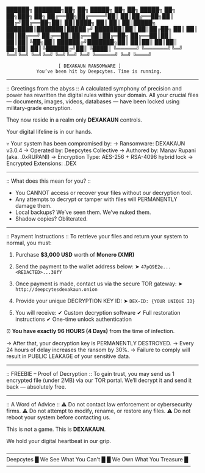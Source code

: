 ██████╗ ███████╗██╗  ██╗ █████╗ ██╗  ██╗ █████╗ ██╗   ██╗███╗   ██╗
██╔══██╗██╔════╝██║  ██║██╔══██╗██║ ██╔╝██╔══██╗██║   ██║████╗  ██║
██║  ██║█████╗  ███████║███████║█████╔╝ ███████║██║   ██║██╔██╗ ██║
██║  ██║██╔══╝  ██╔══██║██╔══██║██╔═██╗ ██╔══██║██║   ██║██║╚██╗██║
██████╔╝███████╗██║  ██║██║  ██║██║  ██╗██║  ██║╚██████╔╝██║ ╚████║
╚═════╝ ╚══════╝╚═╝  ╚═╝╚═╝  ╚═╝╚═╝  ╚═╝╚═╝  ╚═╝ ╚═════╝ ╚═╝  ╚═══╝

                       [ DEXAKAUN RANSOMWARE ]
               You’ve been hit by Deepcytes. Time is running.

---------------------------------------------------------------------
:: Greetings from the abyss ::
A calculated symphony of precision and power has rewritten the digital
rules within your domain. All your crucial files — documents, images,
videos, databases — have been locked using military-grade encryption.

They now reside in a realm only **DEXAKAUN** controls.

Your digital lifeline is in our hands.

💀 Your system has been compromised by:
→ Ransomware: DEXAKAUN v3.0.4
→ Operated by: Deepcytes Collective
→ Authored by: Manav Rupani (aka. .0xRUPANI)
→ Encryption Type: AES-256 + RSA-4096 hybrid lock
→ Encrypted Extensions: .DEX

---------------------------------------------------------------------
:: What does this mean for you? ::
- You CANNOT access or recover your files without our decryption tool.
- Any attempts to decrypt or tamper with files will PERMANENTLY damage them.
- Local backups? We’ve seen them. We’ve nuked them.
- Shadow copies? Obliterated.

---------------------------------------------------------------------
:: Payment Instructions ::
To retrieve your files and return your system to normal, you must:

1. Purchase **$3,000 USD** worth of **Monero (XMR)**
2. Send the payment to the wallet address below:
   ➤ `47pQ9E2e...<REDACTED>...38fY`

3. Once payment is made, contact us via the secure TOR gateway:
   ➤ `http://deepcytesdexakaun.onion`

4. Provide your unique DECRYPTION KEY ID:
   ➤ `DEX-ID: {YOUR UNIQUE ID}`

5. You will receive:
   ✔ Custom decryption software
   ✔ Full restoration instructions
   ✔ One-time unlock authentication

⏰ **You have exactly 96 HOURS (4 Days)** from the time of infection.

→ After that, your decryption key is PERMANENTLY DESTROYED.
→ Every 24 hours of delay increases the ransom by 30%.
→ Failure to comply will result in PUBLIC LEAKAGE of your sensitive data.

---------------------------------------------------------------------
:: FREEBIE – Proof of Decryption ::
To gain trust, you may send us 1 encrypted file (under 2MB) via our
TOR portal. We’ll decrypt it and send it back — absolutely free.

---------------------------------------------------------------------
:: A Word of Advice ::
⚠️ Do not contact law enforcement or cybersecurity firms.
⚠️ Do not attempt to modify, rename, or restore any files.
⚠️ Do not reboot your system before contacting us.

This is not a game. This is **DEXAKAUN**.

We hold your digital heartbeat in our grip.

–––––––––––––––––––––––––––––––––––––––––––––––––––––––––––––––––––––
Deepcytes █ We See What You Can't █ █ We Own What You Treasure █
–––––––––––––––––––––––––––––––––––––––––––––––––––––––––––––––––––––

